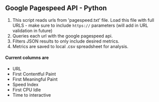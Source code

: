 ## Google Pagespeed API - Python
1. This script reads urls from 'pagespeed.txt' file. Load this file with full URLS - make sure to include `https://` parameters (will add in URL validation in future)
2. Queries each url with the google pagespeed api.
3. Filters JSON results to only include desired metrics.
4. Metrics are saved to local .csv spreadsheet for analysis.


#### Current columns are
 - URL
 - First Contentful Paint
 - First Meaningful Paint
 - Speed Index
 - First CPU Idle
 - Time to interactive
 

